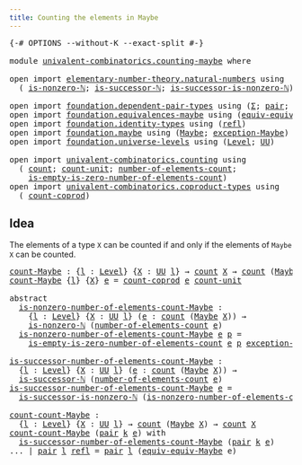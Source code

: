 ```yaml
---
title: Counting the elements in Maybe
---
```


<pre class="Agda"><a id="56" class="Symbol">{-#</a> <a id="60" class="Keyword">OPTIONS</a> <a id="68" class="Pragma">--without-K</a> <a id="80" class="Pragma">--exact-split</a> <a id="94" class="Symbol">#-}</a>

<a id="99" class="Keyword">module</a> <a id="106" href="univalent-combinatorics.counting-maybe.html" class="Module">univalent-combinatorics.counting-maybe</a> <a id="145" class="Keyword">where</a>

<a id="152" class="Keyword">open</a> <a id="157" class="Keyword">import</a> <a id="164" href="elementary-number-theory.natural-numbers.html" class="Module">elementary-number-theory.natural-numbers</a> <a id="205" class="Keyword">using</a>
  <a id="213" class="Symbol">(</a> <a id="215" href="elementary-number-theory.natural-numbers.html#1926" class="Function">is-nonzero-ℕ</a><a id="227" class="Symbol">;</a> <a id="229" href="elementary-number-theory.natural-numbers.html#1848" class="Function">is-successor-ℕ</a><a id="243" class="Symbol">;</a> <a id="245" href="elementary-number-theory.natural-numbers.html#3219" class="Function">is-successor-is-nonzero-ℕ</a><a id="270" class="Symbol">)</a>

<a id="273" class="Keyword">open</a> <a id="278" class="Keyword">import</a> <a id="285" href="foundation.dependent-pair-types.html" class="Module">foundation.dependent-pair-types</a> <a id="317" class="Keyword">using</a> <a id="323" class="Symbol">(</a><a id="324" href="foundation-core.dependent-pair-types.html#502" class="Record">Σ</a><a id="325" class="Symbol">;</a> <a id="327" href="foundation-core.dependent-pair-types.html#575" class="InductiveConstructor">pair</a><a id="331" class="Symbol">;</a> <a id="333" href="foundation-core.dependent-pair-types.html#592" class="Field">pr1</a><a id="336" class="Symbol">;</a> <a id="338" href="foundation-core.dependent-pair-types.html#604" class="Field">pr2</a><a id="341" class="Symbol">)</a>
<a id="343" class="Keyword">open</a> <a id="348" class="Keyword">import</a> <a id="355" href="foundation.equivalences-maybe.html" class="Module">foundation.equivalences-maybe</a> <a id="385" class="Keyword">using</a> <a id="391" class="Symbol">(</a><a id="392" href="foundation.equivalences-maybe.html#15538" class="Function">equiv-equiv-Maybe</a><a id="409" class="Symbol">)</a>
<a id="411" class="Keyword">open</a> <a id="416" class="Keyword">import</a> <a id="423" href="foundation.identity-types.html" class="Module">foundation.identity-types</a> <a id="449" class="Keyword">using</a> <a id="455" class="Symbol">(</a><a id="456" href="foundation-core.identity-types.html#694" class="InductiveConstructor">refl</a><a id="460" class="Symbol">)</a>
<a id="462" class="Keyword">open</a> <a id="467" class="Keyword">import</a> <a id="474" href="foundation.maybe.html" class="Module">foundation.maybe</a> <a id="491" class="Keyword">using</a> <a id="497" class="Symbol">(</a><a id="498" href="foundation.maybe.html#1449" class="Function">Maybe</a><a id="503" class="Symbol">;</a> <a id="505" href="foundation.maybe.html#1576" class="Function">exception-Maybe</a><a id="520" class="Symbol">)</a>
<a id="522" class="Keyword">open</a> <a id="527" class="Keyword">import</a> <a id="534" href="foundation.universe-levels.html" class="Module">foundation.universe-levels</a> <a id="561" class="Keyword">using</a> <a id="567" class="Symbol">(</a><a id="568" href="Agda.Primitive.html#597" class="Postulate">Level</a><a id="573" class="Symbol">;</a> <a id="575" href="foundation-core.universe-levels.html#222" class="Primitive">UU</a><a id="577" class="Symbol">)</a>

<a id="580" class="Keyword">open</a> <a id="585" class="Keyword">import</a> <a id="592" href="univalent-combinatorics.counting.html" class="Module">univalent-combinatorics.counting</a> <a id="625" class="Keyword">using</a>
  <a id="633" class="Symbol">(</a> <a id="635" href="univalent-combinatorics.counting.html#1759" class="Function">count</a><a id="640" class="Symbol">;</a> <a id="642" href="univalent-combinatorics.counting.html#5594" class="Function">count-unit</a><a id="652" class="Symbol">;</a> <a id="654" href="univalent-combinatorics.counting.html#1887" class="Function">number-of-elements-count</a><a id="678" class="Symbol">;</a>
    <a id="684" href="univalent-combinatorics.counting.html#3739" class="Function">is-empty-is-zero-number-of-elements-count</a><a id="725" class="Symbol">)</a>
<a id="727" class="Keyword">open</a> <a id="732" class="Keyword">import</a> <a id="739" href="univalent-combinatorics.coproduct-types.html" class="Module">univalent-combinatorics.coproduct-types</a> <a id="779" class="Keyword">using</a>
  <a id="787" class="Symbol">(</a> <a id="789" href="univalent-combinatorics.coproduct-types.html#2462" class="Function">count-coprod</a><a id="801" class="Symbol">)</a>
</pre>
## Idea

The elements of a type `X` can be counted if and only if the elements of `Maybe X` can be counted.

<pre class="Agda"><a id="count-Maybe"></a><a id="925" href="univalent-combinatorics.counting-maybe.html#925" class="Function">count-Maybe</a> <a id="937" class="Symbol">:</a> <a id="939" class="Symbol">{</a><a id="940" href="univalent-combinatorics.counting-maybe.html#940" class="Bound">l</a> <a id="942" class="Symbol">:</a> <a id="944" href="Agda.Primitive.html#597" class="Postulate">Level</a><a id="949" class="Symbol">}</a> <a id="951" class="Symbol">{</a><a id="952" href="univalent-combinatorics.counting-maybe.html#952" class="Bound">X</a> <a id="954" class="Symbol">:</a> <a id="956" href="foundation-core.universe-levels.html#222" class="Primitive">UU</a> <a id="959" href="univalent-combinatorics.counting-maybe.html#940" class="Bound">l</a><a id="960" class="Symbol">}</a> <a id="962" class="Symbol">→</a> <a id="964" href="univalent-combinatorics.counting.html#1759" class="Function">count</a> <a id="970" href="univalent-combinatorics.counting-maybe.html#952" class="Bound">X</a> <a id="972" class="Symbol">→</a> <a id="974" href="univalent-combinatorics.counting.html#1759" class="Function">count</a> <a id="980" class="Symbol">(</a><a id="981" href="foundation.maybe.html#1449" class="Function">Maybe</a> <a id="987" href="univalent-combinatorics.counting-maybe.html#952" class="Bound">X</a><a id="988" class="Symbol">)</a>
<a id="990" href="univalent-combinatorics.counting-maybe.html#925" class="Function">count-Maybe</a> <a id="1002" class="Symbol">{</a><a id="1003" href="univalent-combinatorics.counting-maybe.html#1003" class="Bound">l</a><a id="1004" class="Symbol">}</a> <a id="1006" class="Symbol">{</a><a id="1007" href="univalent-combinatorics.counting-maybe.html#1007" class="Bound">X</a><a id="1008" class="Symbol">}</a> <a id="1010" href="univalent-combinatorics.counting-maybe.html#1010" class="Bound">e</a> <a id="1012" class="Symbol">=</a> <a id="1014" href="univalent-combinatorics.coproduct-types.html#2462" class="Function">count-coprod</a> <a id="1027" href="univalent-combinatorics.counting-maybe.html#1010" class="Bound">e</a> <a id="1029" href="univalent-combinatorics.counting.html#5594" class="Function">count-unit</a>

<a id="1041" class="Keyword">abstract</a>
  <a id="is-nonzero-number-of-elements-count-Maybe"></a><a id="1052" href="univalent-combinatorics.counting-maybe.html#1052" class="Function">is-nonzero-number-of-elements-count-Maybe</a> <a id="1094" class="Symbol">:</a>
    <a id="1100" class="Symbol">{</a><a id="1101" href="univalent-combinatorics.counting-maybe.html#1101" class="Bound">l</a> <a id="1103" class="Symbol">:</a> <a id="1105" href="Agda.Primitive.html#597" class="Postulate">Level</a><a id="1110" class="Symbol">}</a> <a id="1112" class="Symbol">{</a><a id="1113" href="univalent-combinatorics.counting-maybe.html#1113" class="Bound">X</a> <a id="1115" class="Symbol">:</a> <a id="1117" href="foundation-core.universe-levels.html#222" class="Primitive">UU</a> <a id="1120" href="univalent-combinatorics.counting-maybe.html#1101" class="Bound">l</a><a id="1121" class="Symbol">}</a> <a id="1123" class="Symbol">(</a><a id="1124" href="univalent-combinatorics.counting-maybe.html#1124" class="Bound">e</a> <a id="1126" class="Symbol">:</a> <a id="1128" href="univalent-combinatorics.counting.html#1759" class="Function">count</a> <a id="1134" class="Symbol">(</a><a id="1135" href="foundation.maybe.html#1449" class="Function">Maybe</a> <a id="1141" href="univalent-combinatorics.counting-maybe.html#1113" class="Bound">X</a><a id="1142" class="Symbol">))</a> <a id="1145" class="Symbol">→</a>
    <a id="1151" href="elementary-number-theory.natural-numbers.html#1926" class="Function">is-nonzero-ℕ</a> <a id="1164" class="Symbol">(</a><a id="1165" href="univalent-combinatorics.counting.html#1887" class="Function">number-of-elements-count</a> <a id="1190" href="univalent-combinatorics.counting-maybe.html#1124" class="Bound">e</a><a id="1191" class="Symbol">)</a>
  <a id="1195" href="univalent-combinatorics.counting-maybe.html#1052" class="Function">is-nonzero-number-of-elements-count-Maybe</a> <a id="1237" href="univalent-combinatorics.counting-maybe.html#1237" class="Bound">e</a> <a id="1239" href="univalent-combinatorics.counting-maybe.html#1239" class="Bound">p</a> <a id="1241" class="Symbol">=</a>
    <a id="1247" href="univalent-combinatorics.counting.html#3739" class="Function">is-empty-is-zero-number-of-elements-count</a> <a id="1289" href="univalent-combinatorics.counting-maybe.html#1237" class="Bound">e</a> <a id="1291" href="univalent-combinatorics.counting-maybe.html#1239" class="Bound">p</a> <a id="1293" href="foundation.maybe.html#1576" class="Function">exception-Maybe</a>

<a id="is-successor-number-of-elements-count-Maybe"></a><a id="1310" href="univalent-combinatorics.counting-maybe.html#1310" class="Function">is-successor-number-of-elements-count-Maybe</a> <a id="1354" class="Symbol">:</a>
  <a id="1358" class="Symbol">{</a><a id="1359" href="univalent-combinatorics.counting-maybe.html#1359" class="Bound">l</a> <a id="1361" class="Symbol">:</a> <a id="1363" href="Agda.Primitive.html#597" class="Postulate">Level</a><a id="1368" class="Symbol">}</a> <a id="1370" class="Symbol">{</a><a id="1371" href="univalent-combinatorics.counting-maybe.html#1371" class="Bound">X</a> <a id="1373" class="Symbol">:</a> <a id="1375" href="foundation-core.universe-levels.html#222" class="Primitive">UU</a> <a id="1378" href="univalent-combinatorics.counting-maybe.html#1359" class="Bound">l</a><a id="1379" class="Symbol">}</a> <a id="1381" class="Symbol">(</a><a id="1382" href="univalent-combinatorics.counting-maybe.html#1382" class="Bound">e</a> <a id="1384" class="Symbol">:</a> <a id="1386" href="univalent-combinatorics.counting.html#1759" class="Function">count</a> <a id="1392" class="Symbol">(</a><a id="1393" href="foundation.maybe.html#1449" class="Function">Maybe</a> <a id="1399" href="univalent-combinatorics.counting-maybe.html#1371" class="Bound">X</a><a id="1400" class="Symbol">))</a> <a id="1403" class="Symbol">→</a>
  <a id="1407" href="elementary-number-theory.natural-numbers.html#1848" class="Function">is-successor-ℕ</a> <a id="1422" class="Symbol">(</a><a id="1423" href="univalent-combinatorics.counting.html#1887" class="Function">number-of-elements-count</a> <a id="1448" href="univalent-combinatorics.counting-maybe.html#1382" class="Bound">e</a><a id="1449" class="Symbol">)</a>
<a id="1451" href="univalent-combinatorics.counting-maybe.html#1310" class="Function">is-successor-number-of-elements-count-Maybe</a> <a id="1495" href="univalent-combinatorics.counting-maybe.html#1495" class="Bound">e</a> <a id="1497" class="Symbol">=</a>
  <a id="1501" href="elementary-number-theory.natural-numbers.html#3219" class="Function">is-successor-is-nonzero-ℕ</a> <a id="1527" class="Symbol">(</a><a id="1528" href="univalent-combinatorics.counting-maybe.html#1052" class="Function">is-nonzero-number-of-elements-count-Maybe</a> <a id="1570" href="univalent-combinatorics.counting-maybe.html#1495" class="Bound">e</a><a id="1571" class="Symbol">)</a>

<a id="count-count-Maybe"></a><a id="1574" href="univalent-combinatorics.counting-maybe.html#1574" class="Function">count-count-Maybe</a> <a id="1592" class="Symbol">:</a>
  <a id="1596" class="Symbol">{</a><a id="1597" href="univalent-combinatorics.counting-maybe.html#1597" class="Bound">l</a> <a id="1599" class="Symbol">:</a> <a id="1601" href="Agda.Primitive.html#597" class="Postulate">Level</a><a id="1606" class="Symbol">}</a> <a id="1608" class="Symbol">{</a><a id="1609" href="univalent-combinatorics.counting-maybe.html#1609" class="Bound">X</a> <a id="1611" class="Symbol">:</a> <a id="1613" href="foundation-core.universe-levels.html#222" class="Primitive">UU</a> <a id="1616" href="univalent-combinatorics.counting-maybe.html#1597" class="Bound">l</a><a id="1617" class="Symbol">}</a> <a id="1619" class="Symbol">→</a> <a id="1621" href="univalent-combinatorics.counting.html#1759" class="Function">count</a> <a id="1627" class="Symbol">(</a><a id="1628" href="foundation.maybe.html#1449" class="Function">Maybe</a> <a id="1634" href="univalent-combinatorics.counting-maybe.html#1609" class="Bound">X</a><a id="1635" class="Symbol">)</a> <a id="1637" class="Symbol">→</a> <a id="1639" href="univalent-combinatorics.counting.html#1759" class="Function">count</a> <a id="1645" href="univalent-combinatorics.counting-maybe.html#1609" class="Bound">X</a>
<a id="1647" href="univalent-combinatorics.counting-maybe.html#1574" class="Function">count-count-Maybe</a> <a id="1665" class="Symbol">(</a><a id="1666" href="foundation-core.dependent-pair-types.html#575" class="InductiveConstructor">pair</a> <a id="1671" href="univalent-combinatorics.counting-maybe.html#1671" class="Bound">k</a> <a id="1673" href="univalent-combinatorics.counting-maybe.html#1673" class="Bound">e</a><a id="1674" class="Symbol">)</a> <a id="1676" class="Keyword">with</a>
  <a id="1683" href="univalent-combinatorics.counting-maybe.html#1310" class="Function">is-successor-number-of-elements-count-Maybe</a> <a id="1727" class="Symbol">(</a><a id="1728" href="foundation-core.dependent-pair-types.html#575" class="InductiveConstructor">pair</a> <a id="1733" href="univalent-combinatorics.counting-maybe.html#1671" class="Bound">k</a> <a id="1735" href="univalent-combinatorics.counting-maybe.html#1673" class="Bound">e</a><a id="1736" class="Symbol">)</a>
<a id="1738" class="Symbol">...</a> <a id="1742" class="Symbol">|</a> <a id="1744" href="foundation-core.dependent-pair-types.html#575" class="InductiveConstructor">pair</a> <a id="1749" href="univalent-combinatorics.counting-maybe.html#1749" class="Bound">l</a> <a id="1751" href="foundation-core.identity-types.html#694" class="InductiveConstructor">refl</a> <a id="1756" class="Symbol">=</a> <a id="1758" href="foundation-core.dependent-pair-types.html#575" class="InductiveConstructor">pair</a> <a id="1763" href="univalent-combinatorics.counting-maybe.html#1749" class="Bound">l</a> <a id="1765" class="Symbol">(</a><a id="1766" href="foundation.equivalences-maybe.html#15538" class="Function">equiv-equiv-Maybe</a> <a id="1784" class="Bound">e</a><a id="1785" class="Symbol">)</a>
</pre>